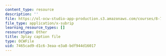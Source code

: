 ```yaml
---
content_type: resource
description: ''
file: https://ol-ocw-studio-app-production.s3.amazonaws.com/courses/8-701-introduction-to-nuclear-and-particle-physics-fall-2020/7465cad9d1c63eaae3a8bdf944d16017_FW4H4mIeqnQ.srt
file_type: application/x-subrip
learning_resource_types: []
resourcetype: Other
title: 3play caption file
type: OCWFile
uid: 7465cad9-d1c6-3eaa-e3a8-bdf944d16017
---
```

